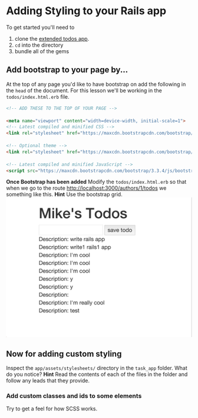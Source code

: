 # Adding Styling to your Rails app
To get started you'll need to

1. clone the [extended todos app](git@github.com:sf-wdi-17/extended_todos.git).
2. `cd` into the directory
3. bundle all of the gems 

## Add bootstrap to your page by...
At the top of any page you'd like to have bootstrap on add the following in the `head` of the document. For this lesson we'll be working in the `todos/index.html.erb` file.

```html
<!-- ADD THESE TO THE TOP OF YOUR PAGE -->

<meta name="viewport" content="width=device-width, initial-scale=1">
<!-- Latest compiled and minified CSS -->
<link rel="stylesheet" href="https://maxcdn.bootstrapcdn.com/bootstrap/3.3.4/css/bootstrap.min.css">

<!-- Optional theme -->
<link rel="stylesheet" href="https://maxcdn.bootstrapcdn.com/bootstrap/3.3.4/css/bootstrap-theme.min.css">

<!-- Latest compiled and minified JavaScript -->
<script src="https://maxcdn.bootstrapcdn.com/bootstrap/3.3.4/js/bootstrap.min.js"></script>
```

**Once Bootstrap has been added** Modify the `todos/index.html.erb` so that when we go to the route [http://localhost:3000/authors/1/todos](http://localhost:3000/authors/1/todos) we something like this. **Hint** Use the bootstrap grid.
![Part 1](./part1.png)

## Now for adding custom styling

Inspect the `app/assets/stylesheets/` directory in the `task_app` folder. What do you notice? **Hint** Read the contents of each of the files in the folder and follow any leads that they provide.

### Add custom classes and ids to some elements
Try to get a feel for how SCSS works.
